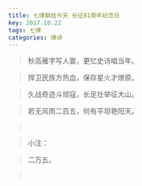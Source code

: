 ```yaml
---
title: 七律献给今天 长征81周年纪念日
key: 2017.10.22
tags: 七律
categories: 律诗
---
```


<blockquote class="blockquote-center">秋高雁字写人寰，更忆史诗唱当年。
</blockquote>
<blockquote class="blockquote-center">捍卫民族方热血，保存星火才燎原。
</blockquote>
<blockquote class="blockquote-center">久战奇迹斗顽寇，长足壮举征大山。
</blockquote>
<blockquote class="blockquote-center">若无风雨二百五，何有平坦艳阳天。
</blockquote>
<blockquote class="blockquote-center"></br>
</blockquote>
<blockquote class="blockquote-center">小注：
</blockquote>
<blockquote class="blockquote-center">二万五。
</blockquote>
<blockquote class="blockquote-center"></br>
</blockquote>

